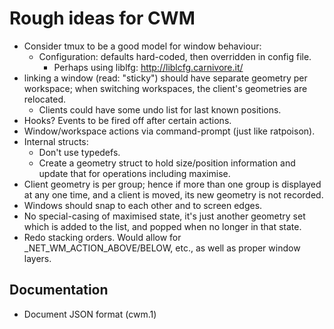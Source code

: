 Rough ideas for CWM
===================

* Consider tmux to be a good model for window behaviour:
  * Configuration:  defaults hard-coded, then overridden in config file.
    * Perhaps using liblfg:  http://liblcfg.carnivore.it/
* linking a window (read:  "sticky") should have separate
  geometry per workspace; when switching workspaces, the client's
  geometries are relocated.
  * Clients could have some undo list for last known positions.
* Hooks?  Events to be fired off after certain actions.
*  Window/workspace actions via command-prompt (just like ratpoison).
* Internal structs:
  * Don't use typedefs.
  * Create a geometry struct to hold size/position information and
    update that for operations including maximise.
* Client geometry is per group; hence if more than one group is displayed at
  any one time, and a client is moved, its new geometry is not recorded.
* Windows should snap to each other and to screen edges.
* No special-casing of maximised state, it's just another geometry set which
  is added to the list, and popped when no longer in that state.
* Redo stacking orders.  Would allow for _NET_WM_ACTION_ABOVE/BELOW, etc.,
  as well as proper window layers.

Documentation
-------------

* Document JSON format (cwm.1)
